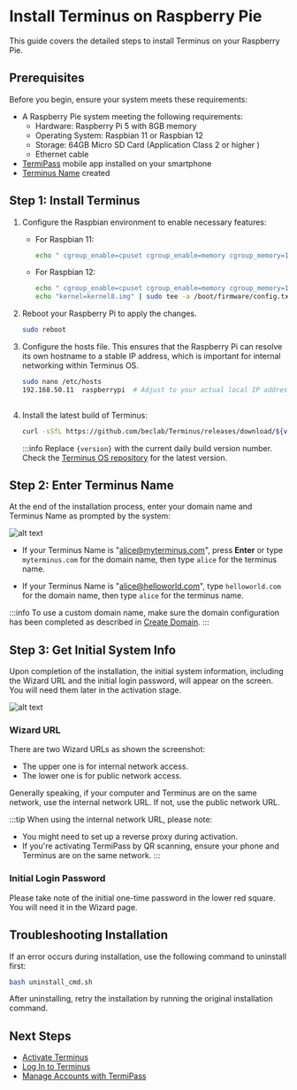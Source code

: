 # Install Terminus on Raspberry Pie

This guide covers the detailed steps to install Terminus on your Raspberry Pie. 

## Prerequisites

Before you begin, ensure your system meets these requirements:
- A Raspberry Pie system meeting the following requirements:
  - Hardware: Raspberry Pi 5 with 8GB memory 
  - Operating System: Raspbian 11 or Raspbian 12  
  - Storage: 64GB Micro SD Card (Application Class 2 or higher )
  - Ethernet cable 
- [TermiPass](../../../termipass/overview.md#download-termipass) mobile app installed on your smartphone
- [Terminus Name](../../../termipass/account/index.md#create-a-terminus-name) created

## Step 1: Install Terminus 

1. Configure the Raspbian environment to enable necessary features: 
   - For Raspbian 11:
      ```sh
      echo " cgroup_enable=cpuset cgroup_enable=memory cgroup_memory=1" | sudo tee -a /boot/cmdline.txt
      ```
   - For Raspbian 12:
      ```sh
      echo " cgroup_enable=cpuset cgroup_enable=memory cgroup_memory=1" | sudo tee -a /boot/firmware/cmdline.txt
      echo "kernel=kernel8.img" | sudo tee -a /boot/firmware/config.txt
      ```

2. Reboot your Raspberry Pi to apply the changes.
   ```sh
   sudo reboot
   ```

3. Configure the hosts file. This ensures that the Raspberry Pi can resolve its own hostname to a stable IP address, which is important for internal networking within Terminus OS. 
   ```sh
   sudo nano /etc/hosts
   192.168.50.11  raspberrypi  # Adjust to your actual local IP address.
  
4. Install the latest build of Terminus:

   ```sh
   curl -sSfL https://github.com/beclab/Terminus/releases/download/${version}/install.sh | bash -
   ```
   :::info
   Replace `{version}` with the current daily build version number. Check the [Terminus OS repository](https://github.com/beclab/terminus) for the latest version.
 
## Step 2: Enter Terminus Name

At the end of the installation process, enter your domain name and Terminus Name as prompted by the system:

![alt text](/images/how-to/terminus/enter_terminus_name.png)

- If your Terminus Name is "alice@myterminus.com", press **Enter** or type `myterminus.com` for the domain name, then type `alice` for the terminus name.

- If your Terminus Name is "alice@helloworld.com", type `helloworld.com` for the domain name, then type `alice` for the terminus name.

:::info
To use a custom domain name, make sure the domain configuration has been completed as described in [Create Domain](../../../space/domain/host-domain.md).
:::

## Step 3: Get Initial System Info

Upon completion of the installation, the initial system information, including the Wizard URL and the initial login password, will appear on the screen. You will need them later in the activation stage.

![alt text](/images/how-to/terminus/one_time_password.png)

### Wizard URL

There are two Wizard URLs as shown the screenshot:

- The upper one is for internal network access.
- The lower one is for public network access.

Generally speaking, if your computer and Terminus are on the same network, use the internal network URL. If not, use the public network URL.

:::tip
When using the internal network URL, please note:
- You might need to set up a reverse proxy during activation.
- If you're activating TermiPass by QR scanning, ensure your phone and Terminus are on the same network.
:::

### Initial Login Password

Please take note of the initial one-time password in the lower red square. You will need it in the Wizard page. 

## Troubleshooting Installation 

If an error occurs during installation, use the following command to uninstall first:

```sh
bash uninstall_cmd.sh
```

After uninstalling, retry the installation by running the original installation command.

## Next Steps

- [Activate Terminus](../wizard.md)
- [Log In to Terminus](../login.md)
- [Manage Accounts with TermiPass](../../../termipass/account/index.md)







